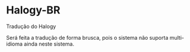 Halogy-BR
=========

Tradução do Halogy

Será feita a tradução de forma brusca, pois o sistema não suporta multi-idioma ainda neste sistema.